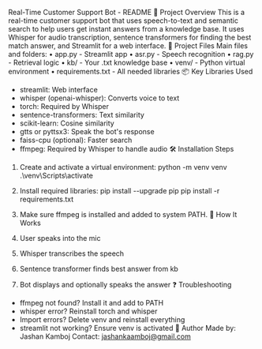 Real-Time Customer Support Bot - README
📌 Project Overview
This is a real-time customer support bot that uses speech-to-text and semantic search to help users get instant answers from a knowledge base. It uses Whisper for audio transcription, sentence transformers for finding the best match answer, and Streamlit for a web interface.
📁 Project Files
Main files and folders:
• app.py - Streamlit app
• asr.py - Speech recognition
• rag.py - Retrieval logic
• kb/ - Your .txt knowledge base
• venv/ - Python virtual environment
• requirements.txt - All needed libraries
📦 Key Libraries Used
- streamlit: Web interface
- whisper (openai-whisper): Converts voice to text
- torch: Required by Whisper
- sentence-transformers: Text similarity
- scikit-learn: Cosine similarity
- gtts or pyttsx3: Speak the bot's response
- faiss-cpu (optional): Faster search
- ffmpeg: Required by Whisper to handle audio
🛠 Installation Steps
1. Create and activate a virtual environment:
   python -m venv venv
   .\venv\Scripts\activate

2. Install required libraries:
   pip install --upgrade pip
   pip install -r requirements.txt

3. Make sure ffmpeg is installed and added to system PATH.
🚀 How It Works
1. User speaks into the mic
2. Whisper transcribes the speech
3. Sentence transformer finds best answer from kb
4. Bot displays and optionally speaks the answer
❓ Troubleshooting
- ffmpeg not found? Install it and add to PATH
- whisper error? Reinstall torch and whisper
- Import errors? Delete venv and reinstall everything
- streamlit not working? Ensure venv is activated
👤 Author
Made by: Jashan Kamboj
Contact: jashankaamboj@gmail.com
